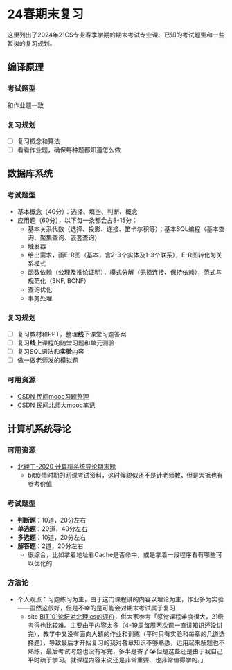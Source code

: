 # 24春期末复习

这里列出了2024年21CS专业春季学期的期末考试专业课、已知的考试题型和一些暂拟的复习规划。

## 编译原理

### 考试题型

和作业题一致

### 复习规划

- [ ] 复习概念和算法
- [ ] 看看作业题，确保每种题都知道怎么做

## 数据库系统

### 考试题型

- 基本概念（40分）：选择、填空、判断、概念
- 应用题（60分），以下每一条都会占8-15分：
  - 基本关系代数（选择、投影、连接、笛卡尔积等）；基本SQL编程（基本查询、聚集查询、嵌套查询）
  - 触发器
  - 给出需求，画E-R图（基本，含2-3个实体及1-3个联系），E-R图转化为关系模式
  - 函数依赖（公理及推论证明），模式分解（无损连接、保持依赖），范式与规范化（3NF, BCNF）
  - 查询优化
  - 事务处理

### 复习规划

- [ ] 复习教材和PPT，整理**线下**课堂习题答案
- [ ] 复习**线上**课程的随堂习题和单元测验
- [ ] 复习SQL语法和**实验**内容
- [ ] 做一做老师发的模拟题

### 可用资源

- [CSDN 民间mooc习题整理](https://blog.csdn.net/qq_45812711/article/details/120531714)
- [CSDN 民间北师大mooc笔记](https://blog.csdn.net/lic1697067085/article/details/122471733)

## 计算机系统导论

### 可用资源
- [北理工-2020 计算机系统导论期末题](https://github.com/songshangru/BIT-CS-Learning/tree/main/%E5%A4%A7%E4%B8%89/%E8%AE%A1%E7%AE%97%E6%9C%BA%E7%B3%BB%E7%BB%9F%E5%AF%BC%E8%AE%BA)
  - bit疫情时期的网课考试资料，这时候貌似还不是计老师教，但是大抵也有参考价值

### 考试题型

- **判断题**：10道，20分左右
- **单选题**：20道，40分左右
- **多选题**：10道，20分左右
- **解答题**：2道，20分左右
  - 很综合，比如拿着地址看Cache是否命中，或是拿着一段程序看有哪些可以优化的

### 方法论

- 个人观点：习题练习为主，由于这门课程讲的内容以理论为主，作业多为实验——虽然这很好，但是不幸的是可能会对期末考试属于复习
  - site [BIT101论坛对北理ics的评价](https://bit101.cn/course/8056)，供大家参考「感觉课程难度很大，21级考得也比较难。主要由于内容太多（4-19周每周两次课一直讲知识还没讲完），教学中又没有面向大题的作业和训练（平时只有实验和每章的几道选择题），导致最后才开始复习的我对各章知识不够熟悉，运用起来解题也不熟练，最后考试时题也没有写完，多半是寄了😭但是这些还是由于我自己平时疏于学习。就课程内容来说还是非常重要、也非常值得学的。」

